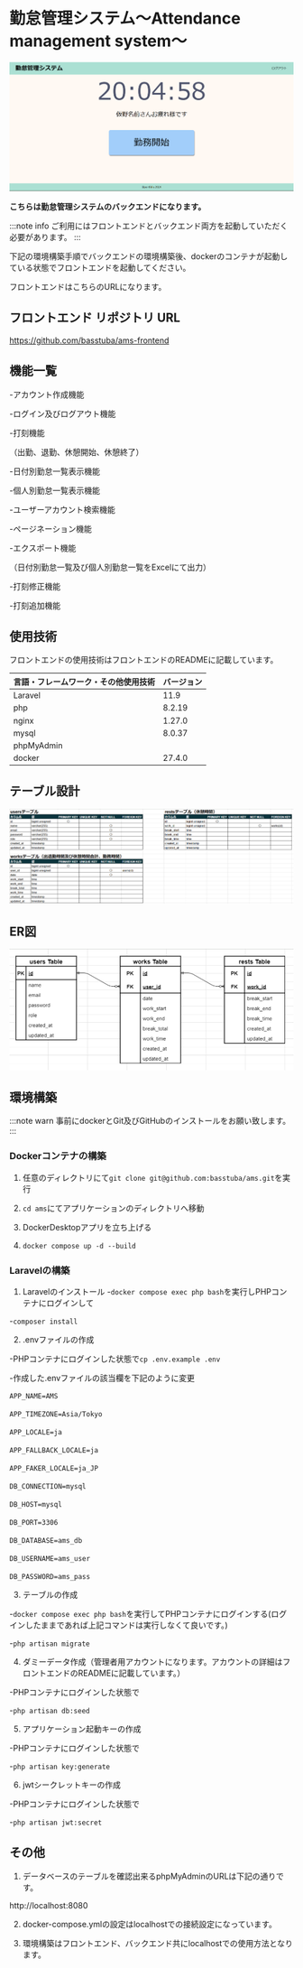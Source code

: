 # 勤怠管理システム～Attendance management system～

![トップページ](readme_image/AmsTopPage.png)

**こちらは勤怠管理システムのバックエンドになります。**

:::note info
ご利用にはフロントエンドとバックエンド両方を起動していただく必要があります。
:::

下記の環境構築手順でバックエンドの環境構築後、dockerのコンテナが起動している状態でフロントエンドを起動してください。

フロントエンドはこちらのURLになります。

## フロントエンド リポジトリ URL

https://github.com/basstuba/ams-frontend

## 機能一覧

-アカウント作成機能

-ログイン及びログアウト機能

-打刻機能

（出勤、退勤、休憩開始、休憩終了）

-日付別勤怠一覧表示機能

-個人別勤怠一覧表示機能

-ユーザーアカウント検索機能

-ページネーション機能

-エクスポート機能

（日付別勤怠一覧及び個人別勤怠一覧をExcelにて出力）

-打刻修正機能

-打刻追加機能

## 使用技術

フロントエンドの使用技術はフロントエンドのREADMEに記載しています。

| 言語・フレームワーク・その他使用技術 | バージョン |
| ------------------ | ----------|
| Laravel            | 11.9      |
| php                | 8.2.19    |
| nginx              | 1.27.0    |
| mysql              | 8.0.37    |
| phpMyAdmin         |           |
| docker             | 27.4.0    |

## テーブル設計

![テーブル設計書](readme_image/AmsTable.png)

## ER図

![ER図](readme_image/AmsER.png)

## 環境構築

:::note warn
事前にdockerとGit及びGitHubのインストールをお願い致します。
:::

### Dockerコンテナの構築

1. 任意のディレクトリにて`git clone git@github.com:basstuba/ams.git`を実行

2. `cd ams`にてアプリケーションのディレクトリへ移動

3. DockerDesktopアプリを立ち上げる

4. `docker compose up -d --build`

### Laravelの構築

1. Laravelのインストール
-`docker compose exec php bash`を実行しPHPコンテナにログインして

-`composer install`

2. .envファイルの作成

-PHPコンテナにログインした状態で`cp .env.example .env`

-作成した.envファイルの該当欄を下記のように変更

```
APP_NAME=AMS

APP_TIMEZONE=Asia/Tokyo

APP_LOCALE=ja

APP_FALLBACK_LOCALE=ja

APP_FAKER_LOCALE=ja_JP

DB_CONNECTION=mysql

DB_HOST=mysql

DB_PORT=3306

DB_DATABASE=ams_db

DB_USERNAME=ams_user

DB_PASSWORD=ams_pass
```

3. テーブルの作成

-`docker compose exec php bash`を実行してPHPコンテナにログインする(ログインしたままであれば上記コマンドは実行しなくて良いです。)

-`php artisan migrate`

4. ダミーデータ作成（管理者用アカウントになります。アカウントの詳細はフロントエンドのREADMEに記載しています。）

-PHPコンテナにログインした状態で

-`php artisan db:seed`

5. アプリケーション起動キーの作成

-PHPコンテナにログインした状態で

-`php artisan key:generate`

6. jwtシークレットキーの作成

-PHPコンテナにログインした状態で

-`php artisan jwt:secret`

## その他

1. データベースのテーブルを確認出来るphpMyAdminのURLは下記の通りです。

http://localhost:8080

2. docker-compose.ymlの設定はlocalhostでの接続設定になっています。

3. 環境構築はフロントエンド、バックエンド共にlocalhostでの使用方法となります。